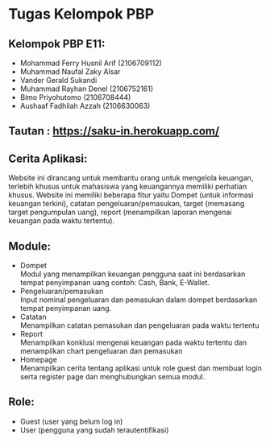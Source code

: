 # Tugas Kelompok PBP
## Kelompok PBP E11:
- Mohammad Ferry Husnil Arif (2106709112)
- Muhammad Naufal Zaky Alsar
- Vander Gerald Sukandi
- Muhammad Rayhan Denel (2106752161)
- Bimo Priyohutomo (2106708444)
- Aushaaf Fadhilah Azzah (2106630063)

## Tautan : https://saku-in.herokuapp.com/

## Cerita Aplikasi:
Website ini dirancang untuk membantu orang untuk mengelola keuangan, terlebih khusus untuk mahasiswa yang keuangannya memiliki perhatian khusus. Website ini memiliki beberapa fitur yaitu Dompet (untuk informasi keuangan terkini), catatan pengeluaran/pemasukan, target (memasang target pengumpulan uang), report (menampilkan laporan mengenai keuangan pada waktu tertentu). 

## Module:
- Dompet
<br>Modul yang menampilkan keuangan pengguna saat ini berdasarkan tempat penyimpanan uang contoh: Cash, Bank, E-Wallet.
- Pengeluaran/pemasukan 
<br>Input nominal pengeluaran dan pemasukan dalam dompet berdasarkan tempat penyimpanan uang.
- Catatan
<br>Menampilkan catatan pemasukan dan pengeluaran pada waktu tertentu
- Report
<br>Menampilkan konklusi mengenai keuangan pada waktu tertentu dan menampilkan chart pengeluaran dan pemasukan
- Homepage
<br>Menampilkan cerita tentang aplikasi untuk role guest dan membuat login serta register page dan menghubungkan semua modul.


## Role:
- Guest (user yang belum log in)
- User (pengguna yang sudah terautentifikasi)
